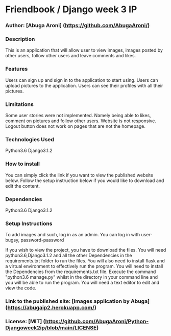# Friendbook / Django week 3 IP

### Author: [Abuga Aroni] (https://github.com/AbugaAroni/)

### Description
This is an application that will allow user to view images, images posted by other users, follow other users and leave comments and likes.
### Features
Users can sign up and sign in to the application to start using.
Users can upload  pictures to the application.
Users can see their profiles with all their pictures.

### Limitations
Some user stories were not implemented. Namely being able to likes, comment on pictures and follow other users.
Website is not responsive.
Logout button does not work on pages that are not the homepage.

### Technologies Used
Python3.6
Django3.1.2

### How to install
You can simply click the link if you want to view the published website below.
Follow the setup instruction below if you would like to download and edit the content.

### Dependencies
Python3.6
Django3.1.2

### Setup Instructions
To add images and such, log in as an admin.
You can log in with user- bugsy, password-password

If you wish to view the project, you have to download the files. You will need python3.6,Django3.1.2 and all the other Dependencies in the requirements.txt folder  to run the files.
You will also need to install flask and a virtual environment to effectively run the program.
You will need to install the Dependencies from the requirements.txt file.
Execute the command "python3.6 manage.py" whilst in the directory in your command line and you will be able to run the program.
You will need a text editor to edit and view the code.

### Link to the published site: [Images application by Abuga] (https://abugaip2.herokuapp.com/)

### License: [MIT] (https://github.com/AbugaAroni/Python-Djangoweek2ip/blob/main/LICENSE)
